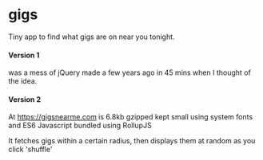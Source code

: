# gigs
Tiny app to find what gigs are on near you tonight.

#### Version 1

was a mess of jQuery made a few years ago in 45 mins when I thought of the idea.

#### Version 2

At https://gigsnearme.com is 6.8kb gzipped kept small using system fonts and ES6 Javascript bundled using RollupJS

It fetches gigs within a certain radius, then displays them at random as you click 'shuffle'
